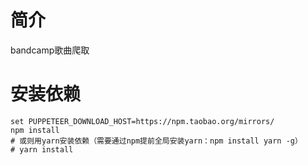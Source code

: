 # 简介
bandcamp歌曲爬取

# 安装依赖
```
set PUPPETEER_DOWNLOAD_HOST=https://npm.taobao.org/mirrors/
npm install 
# 或则用yarn安装依赖（需要通过npm提前全局安装yarn：npm install yarn -g）
# yarn install
```
